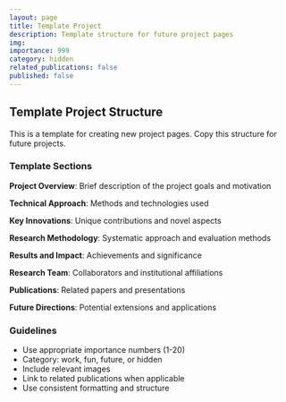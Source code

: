 ```yaml
---
layout: page
title: Template Project
description: Template structure for future project pages
img: 
importance: 999
category: hidden
related_publications: false
published: false
---
```


## Template Project Structure

This is a template for creating new project pages. Copy this structure for future projects.

### Template Sections

**Project Overview**: Brief description of the project goals and motivation

**Technical Approach**: Methods and technologies used

**Key Innovations**: Unique contributions and novel aspects

**Research Methodology**: Systematic approach and evaluation methods

**Results and Impact**: Achievements and significance

**Research Team**: Collaborators and institutional affiliations

**Publications**: Related papers and presentations

**Future Directions**: Potential extensions and applications

<!-- Template format:
---
layout: page
title: [Project Title]
description: [Brief project description]
img: assets/img/[image-file]
importance: [1-20, lower numbers appear first]
category: work/fun/future/hidden
related_publications: true/false
---

## [Main Project Title]

[Detailed project description...]

### [Section Headers as needed]

[Content with appropriate formatting...]

-->

### Guidelines

- Use appropriate importance numbers (1-20)
- Category: work, fun, future, or hidden
- Include relevant images
- Link to related publications when applicable
- Use consistent formatting and structure 